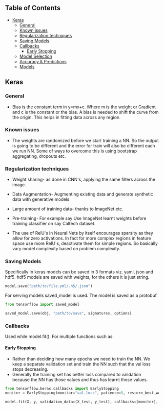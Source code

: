 ## Table of Contents
* [Keras](#tensorflow)
   * [General](#general)
   * [Known issues](#known-issues)
   * [Regularization techniques](#regularization-techniques)
   * [Saving Models](#saving-models)
   * [Callbacks](#callbacks)
        * [Early Stopping](#early-stopping)
   * [Model Selection](#model-selection)
   * [Accuracy & Predictions](#accuracy--predictions)
   * [Models](#models)

## Keras
### General
* Bias is the constant term in y=mx+c. Where m is the weight or Gradient and c is the constant or the bias. A bias is
needed to shift the curve from the origin. This helps in fitting data across any region.

### Known issues
* The weights are randomized before we start training a NN. So the output is going to be different and the error for
train will also be different each we run NN. Some of ways to overcome this is using bootstrap aggregating, dropouts etc.

### Regularization techniques
* Weight sharing- as done in CNN's, applying the same filters across the image.

* Data Augmentation- Augmenting existing data and generate synthetic data with generative models

* Large amount of training data- thanks to ImageNet etc.

* Pre-training- For example say Use ImageNet learnt weights before training classifier on say Caltech dataset.

* The use of RelU's in Neural Nets by itself encourages sparsity as they allow for zero activations. In fact for more complex regions in feature space use more RelU's, deactivate them for simple regions. So basically vary model complexity based on problem complexity.

### Saving Models
Specifically in keras models can be saved in 3 formats viz. yaml, json and hdf5. hdf5 models are saved with weights,
for the others it is just string.
```python
model.save("path/to/file.yml/.h5/.json")
```
For serving models saved_model is used. The model is saved as a protobuf.
```python
from tensorflow import saved_model

saved_model.save(obj, "path/to/save", signatures, options)
```

### Callbacks
Used while model.fit(). For multiple functions such as:

#### Early Stopping
* Rather than deciding how many epochs we need to train the NN. We keep a separate validation set and train the NN such
that the val loss stops decreasing.
* Generally the training set has better loss compared to validation because the NN has those values and thus has learnt
those values.
```Python
from tensorflow.keras.callbacks import EarlyStopping
moniter = EarlyStopping(monitor="val_loss", patience=5, restore_best_weights=True)

model.fit(X, y, validation_data=(X_test, y_test), callbacks=[moniter], epochs=1000)
```
